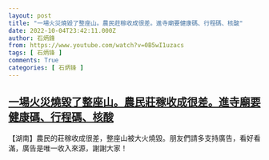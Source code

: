 ```yaml
---
layout: post
title: "一場火災燒毀了整座山。農民莊稼收成很差。進寺廟要健康碼、行程碼、核酸"
date: 2022-10-04T23:42:11.000Z
author: 石炳鋒
from: https://www.youtube.com/watch?v=0B5wI1uzacs
tags: [ 石炳锋 ]
comments: True
categories: [ 石炳锋 ]
---
```

<!--1664926931000-->
[一場火災燒毀了整座山。農民莊稼收成很差。進寺廟要健康碼、行程碼、核酸](https://www.youtube.com/watch?v=0B5wI1uzacs)
------

<div>
【湖南】農民的莊稼收成很差，整座山被大火燒毀。朋友們請多支持廣告，看好看滿，廣告是唯一收入來源，謝謝大家！
</div>
